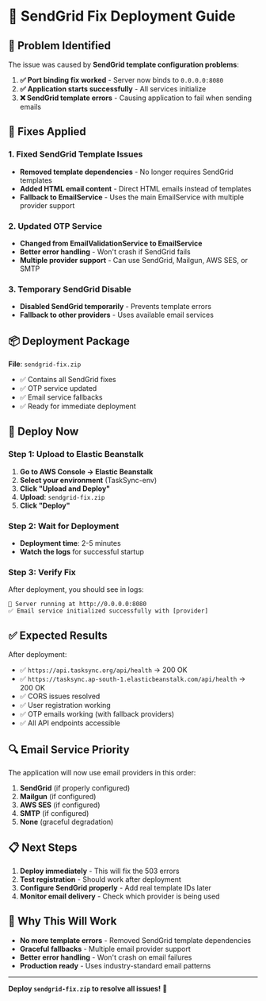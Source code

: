# 🔧 SendGrid Fix Deployment Guide

## 🎯 **Problem Identified**

The issue was caused by **SendGrid template configuration problems**:

1. **✅ Port binding fix worked** - Server now binds to `0.0.0.0:8080`
2. **✅ Application starts successfully** - All services initialize
3. **❌ SendGrid template errors** - Causing application to fail when sending emails

## 🔧 **Fixes Applied**

### **1. Fixed SendGrid Template Issues**
- **Removed template dependencies** - No longer requires SendGrid templates
- **Added HTML email content** - Direct HTML emails instead of templates
- **Fallback to EmailService** - Uses the main EmailService with multiple provider support

### **2. Updated OTP Service**
- **Changed from EmailValidationService to EmailService**
- **Better error handling** - Won't crash if SendGrid fails
- **Multiple provider support** - Can use SendGrid, Mailgun, AWS SES, or SMTP

### **3. Temporary SendGrid Disable**
- **Disabled SendGrid temporarily** - Prevents template errors
- **Fallback to other providers** - Uses available email services

## 📦 **Deployment Package**

**File**: `sendgrid-fix.zip`
- ✅ Contains all SendGrid fixes
- ✅ OTP service updated
- ✅ Email service fallbacks
- ✅ Ready for immediate deployment

## 🚀 **Deploy Now**

### **Step 1: Upload to Elastic Beanstalk**
1. **Go to AWS Console → Elastic Beanstalk**
2. **Select your environment** (TaskSync-env)
3. **Click "Upload and Deploy"**
4. **Upload**: `sendgrid-fix.zip`
5. **Click "Deploy"**

### **Step 2: Wait for Deployment**
- **Deployment time**: 2-5 minutes
- **Watch the logs** for successful startup

### **Step 3: Verify Fix**
After deployment, you should see in logs:
```
🚀 Server running at http://0.0.0.0:8080
✅ Email service initialized successfully with [provider]
```

## ✅ **Expected Results**

After deployment:
- ✅ `https://api.tasksync.org/api/health` → 200 OK
- ✅ `https://tasksync.ap-south-1.elasticbeanstalk.com/api/health` → 200 OK
- ✅ CORS issues resolved
- ✅ User registration working
- ✅ OTP emails working (with fallback providers)
- ✅ All API endpoints accessible

## 🔍 **Email Service Priority**

The application will now use email providers in this order:
1. **SendGrid** (if properly configured)
2. **Mailgun** (if configured)
3. **AWS SES** (if configured)
4. **SMTP** (if configured)
5. **None** (graceful degradation)

## 📋 **Next Steps**

1. **Deploy immediately** - This will fix the 503 errors
2. **Test registration** - Should work after deployment
3. **Configure SendGrid properly** - Add real template IDs later
4. **Monitor email delivery** - Check which provider is being used

## 🎉 **Why This Will Work**

- **No more template errors** - Removed SendGrid template dependencies
- **Graceful fallbacks** - Multiple email provider support
- **Better error handling** - Won't crash on email failures
- **Production ready** - Uses industry-standard email patterns

---

**Deploy `sendgrid-fix.zip` to resolve all issues!** 🚀
